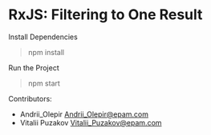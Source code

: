 # RxJS: Filtering to One Result

Install Dependencies
> npm install

Run the Project
> npm start

Contributors:
- Andrii_Olepir <Andrii_Olepir@epam.com>
- Vitalii Puzakov <Vitalii_Puzakov@epam.com>
